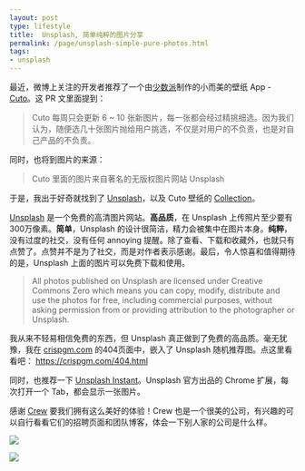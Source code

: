```yaml
---
layout: post
type: lifestyle
title:  Unsplash, 简单纯粹的图片分享
permalink: /page/unsplash-simple-pure-photos.html
tags:
- unsplash
---
```


最近，微博上关注的开发者推荐了一个由[少数派](http://sspai.com/)制作的小而美的壁纸 App - [Cuto](http://sspai.com/33525)。这 PR 文里面提到：

> Cuto 每周只会更新 6 ~ 10 张新图片，每一张都会经过精挑细选。因为我们认为，随便选几十张图片抛给用户挑选，不仅是对用户的不负责，也是对自己产品的不负责。

同时，也将到图片的来源：

> Cuto 里面的图片来自著名的无版权图片网站 Unsplash

于是，我出于好奇就找到了 [Unsplash](https://unsplash.com/)，以及 Cuto 壁纸的 [Collection](https://unsplash.com/collections/136026/cuto-wallpaper)。

[Unsplash](https://unsplash.com/) 是一个免费的高清图片网站。__高品质__，在 Unsplash 上传照片至少要有300万像素。__简单__，Unsplash 的设计很简洁，精力会被集中在图片本身。__纯粹__，没有过度的社交，没有任何 annoying 提醒。除了查看、下载和收藏外，也就只有点赞了。点赞并不是为了社交，而是对作者表示感谢。最后，令人惊喜和值得期待的是，Unsplash 上面的图片可以免费下载和使用。

> All photos published on Unsplash are licensed under Creative Commons Zero which means you can copy, modify, distribute and use the photos for free, including commercial purposes, without asking permission from or providing attribution to the photographer or Unsplash.

我从来不轻易相信免费的东西，但 Unsplash 真正做到了免费的高品质。毫无犹豫，我在 [crispgm.com](https://crispgm.com/) 的404页面中，嵌入了 Unsplash 随机推荐图。点这里看看吧： <https://crispgm.com/404.html>

同时，也推荐一下 [Unsplash Instant](https://chrome.google.com/webstore/detail/unsplash-instant/pejkokffkapolfffcgbmdmhdelanoaih?hl=en)。Unsplash 官方出品的 Chrome 扩展，每次打开一个 Tab，都会显示一张图片。

感谢 [Crew](https://crew.co/) 要我们拥有这么美好的体验！Crew 也是一个很美的公司，有兴趣的可以自行看看它们的招聘页面和团队博客，体会一下别人家的公司是什么样。

![](https://crew.co/hiring/assets/img/photo-6.jpg)

![](https://crew.co/hiring/assets/img/photo-4.jpg)